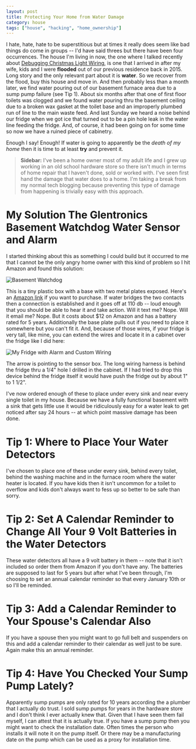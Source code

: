 ```yaml
---
layout: post
title: Protecting Your Home from Water Damage
category: house
tags: ["house", "hacking", "home_ownership"]
---
```

I hate, hate, hate to be superstitious but at times it really does seem like bad things do come in groups -- I'd have said threes but there have been four occurrences.  The house I'm living in now, the one where I talked recently about [Debugging Christmas Light Wiring](https://fuzzygroup.github.io/blog/debugging/2016/12/01/debugging-christmas-lights.html), is one that I arrived in after my wife, kids and I were **flooded** out of our previous residence back in 2015.  Long story and the only relevant part about it is **water**.  So we  recover from the flood, buy this house and move in.  And then probably less than a month later, we find water pouring out of our basement furnace area due to a sump pump failure (see Tip 1).  About six months after that one of first floor toilets was clogged and we found water pouring thru the basement ceiling due to a broken wax gasket at the toilet base and an improperly plumbed run of line to the main waste feed.  And last Sunday we heard a noise behind our fridge when we got ice that turned out to be a pin hole leak in the water line feeding the fridge.  And, of course, it had been going on for some time so now we have a ruined piece of cabinetry.

Enough I say!  Enough!  If water is going to apparently be the *death of my home* then it is time to at least **try** and prevent it.

> **Sidebar:** I've been a home owner most of my adult life and I grew up working in an old school hardware store so there isn't much in terms of home repair that I haven't done, sold or worked with.  I've seen first hand the damage that water does to a home.  I'm taking a break from my normal tech blogging because preventing this type of damage from happening is trivially easy with this approach.

# My Solution The Glentronics Basement Watchdog Water Sensor and Alarm

I started thinking about this as something I could build but it occurred to me that I cannot be the only angry home owner with this kind of problem so I hit Amazon and found this solution:

![Basement Watchdog](https://images-na.ssl-images-amazon.com/images/I/716GmOoFj7L._SL1280_.jpg)

This is a tiny plastic box with a base with two metal plates exposed.  Here's an [Amazon link](https://www.amazon.com/gp/product/B000JOK11K/ref=oh_aui_detailpage_o01_s00?ie=UTF8&psc=1) if you want to purchase.  If water bridges the two contacts then a connection is established and it goes off at 110 db -- loud enough that you should be able to hear it and take action.  Will it text me?  Nope.  Will it email me?  Nope.  But it costs about $12 on Amazon and has a battery rated for 5 years.  Additionally the base plate pulls out if you need to place it somewhere but you can't fit it.  And, because of those wires, if your fridge is very tall, like mine, you can extend the wires and locate it in a cabinet over the fridge like I did here:

![My Fridge with Alarm and Custom Wiring](https://fuzzygroup.github.io/blog/assets/my_fridge.jpg)

The arrow is pointing to the sensor box.  The long wiring harness is behind the fridge thru a 1/4" hole I drilled in the cabinet.  If I had tried to drop this device behind the fridge itself it would have push the fridge out by about 1" to 1 1/2".

I've now ordered enough of these to place under every sink and near every single toilet in my house.  Because we have a fully functional basement with a sink that gets little use it would be ridiculously easy for a water leak to get noticed after say 24 hours -- at which point massive damage has been done.

# Tip 1: Where to Place Your Water Detectors

I've chosen to place one of these under every sink, behind every toilet, behind the washing machine and in the furnace room where the water heater is located.  If you have kids then it isn't uncommon for a toilet to overflow and kids don't always want to fess up so better to be safe than sorry.

# Tip 2: Set A Calendar Reminder to Change All Your 9 Volt Batteries in the Water Detectors

These water detectors all have a 9 volt battery in them -- note that it isn't included so order them from Amazon if you don't have any.  The batteries are supposed to last for 5 years but after what I've been through, I'm choosing to set an annual calendar reminder so that every January 10th or so I'll be reminded.

# Tip 3: Add a Calendar Reminder to Your Spouse's Calendar Also

If you have a spouse then you might want to go full belt and suspenders on this and add a calendar reminder to their calendar as well just to be sure.  Again make this an annual reminder.

# Tip 4: Have You Checked Your Sump Pump Lately?

Apparently sump pumps are only rated for 10 years according the a plumber that I actually do trust.  I sold sump pumps for years in the hardware store and I don't think I ever actually knew that.  Given that I have seen them fail myself, I can attest that it is actually true.  If you have a sump pump then you might want to check the installation date.  Often times the person who installs it will note it on the pump itself.  Or there may be a manufacturing date on the pump which can be used as a proxy for installation time.

